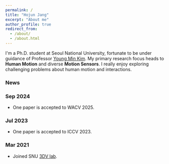 ```yaml
---
permalink: /
title: "Hojun Jang"
excerpt: "About me"
author_profile: true
redirect_from: 
  - /about/
  - /about.html
---
```


I'm a Ph.D. student at Seoul National University, fortunate to be under guidance of Professor [Young Min Kim](https://3d.snu.ac.kr/members/).
My primary research focus heads to **Human Motion** and diverse **Motion Sensors**.
I really enjoy exploring challenging problems about human motion and interactions.

### **News**
### Sep 2024
* One paper is accepted to WACV 2025.

### Jul 2023
* One paper is accepted to ICCV 2023.

### Mar 2021
* Joined SNU [3DV lab](https://3d.snu.ac.kr).
